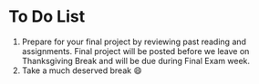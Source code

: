 # To Do List

1. Prepare for your final project by reviewing past reading and assignments. Final project will be posted before we leave on Thanksgiving Break and will be due during Final Exam week.
1. Take a much deserved break :smile:
